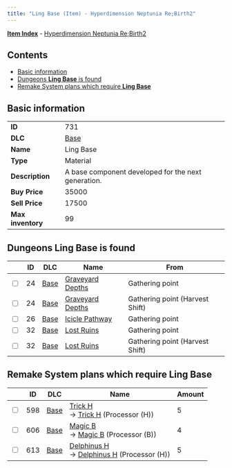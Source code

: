 ```yaml
---
title: "Ling Base (Item) - Hyperdimension Neptunia Re;Birth2"
---
```


[**Item Index**](/neptunia/rb2/item/index.html) - [Hyperdimension Neptunia Re;Birth2](/neptunia/rb2)

## Contents

- [Basic information](#basic-information)
- [Dungeons **Ling Base** is found](#dungeons-ling-base-is-found)
- [Remake System plans which require **Ling Base**](#remake-system-plans-which-require-ling-base)

## Basic information

|   |   |
| -- | -- |
| **ID** | 731 |
| **DLC** | [Base](/neptunia/rb2/dlc/0-base.html) |
| **Name** | Ling Base |
| **Type** | Material |
| **Description** | A base component developed for the next generation. |
| **Buy Price** | 35000 |
| **Sell Price** | 17500 |
| **Max inventory** | 99 |

## Dungeons **Ling Base** is found

|    | ID | DLC | Name | From |
| -- | -- | --- | ---- | ---- |
| <input type="checkbox" id="rb2-dungeon-0-24" class="trackbox" /> | 24 | [Base](/neptunia/rb2/dlc/0-base.html) | [Graveyard Depths](/neptunia/rb2/dungeon/0-24-graveyard-depths.html) | Gathering point |
| <input type="checkbox" id="rb2-dungeon-0-24" class="trackbox" /> | 24 | [Base](/neptunia/rb2/dlc/0-base.html) | [Graveyard Depths](/neptunia/rb2/dungeon/0-24-graveyard-depths.html) | Gathering point (Harvest Shift) |
| <input type="checkbox" id="rb2-dungeon-0-26" class="trackbox" /> | 26 | [Base](/neptunia/rb2/dlc/0-base.html) | [Icicle Pathway](/neptunia/rb2/dungeon/0-26-icicle-pathway.html) | Gathering point |
| <input type="checkbox" id="rb2-dungeon-0-32" class="trackbox" /> | 32 | [Base](/neptunia/rb2/dlc/0-base.html) | [Lost Ruins](/neptunia/rb2/dungeon/0-32-lost-ruins.html) | Gathering point |
| <input type="checkbox" id="rb2-dungeon-0-32" class="trackbox" /> | 32 | [Base](/neptunia/rb2/dlc/0-base.html) | [Lost Ruins](/neptunia/rb2/dungeon/0-32-lost-ruins.html) | Gathering point (Harvest Shift) |

## Remake System plans which require **Ling Base**

|    | ID | DLC | Name | Amount |
| -- | -- | --- | ---- | ------ |
| <input type="checkbox" id="rb2-remake-0-598" class="trackbox" /> | 598 | [Base](/neptunia/rb2/dlc/0-base.html) | [Trick H](/neptunia/rb2/remake/0-598-trick-h.html)<br />→ [Trick H](/neptunia/rb2/item/0-3385-trick-h.html) (Processor (H)) | 5 |
| <input type="checkbox" id="rb2-remake-0-606" class="trackbox" /> | 606 | [Base](/neptunia/rb2/dlc/0-base.html) | [Magic B](/neptunia/rb2/remake/0-606-magic-b.html)<br />→ [Magic B](/neptunia/rb2/item/0-3393-magic-b.html) (Processor (B)) | 4 |
| <input type="checkbox" id="rb2-remake-0-613" class="trackbox" /> | 613 | [Base](/neptunia/rb2/dlc/0-base.html) | [Delphinus H](/neptunia/rb2/remake/0-613-delphinus-h.html)<br />→ [Delphinus H](/neptunia/rb2/item/0-3420-delphinus-h.html) (Processor (H)) | 5 |